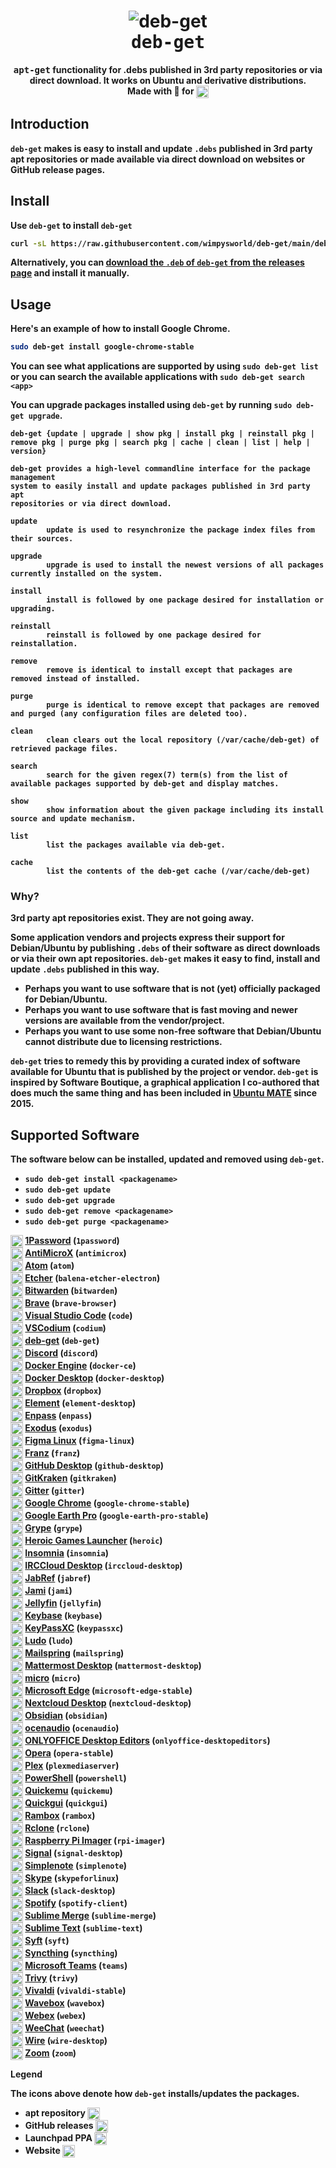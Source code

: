 <h1 align="center">
  <img src=".github/deb-get-logo.png" alt="deb-get">
  <br />
  <tt>deb-get</tt>
</h1>

<p align="center"><b><tt>apt-get</tt> functionality for .debs published in 3rd party repositories or via direct download.</i> It works on Ubuntu and derivative distributions.
<br />
Made with 💝 for <img src=".github/ubuntu.png" align="top" width="20" /></p>

## Introduction

`deb-get` makes is easy to install and update `.debs` published in 3rd party
apt repositories or made available via direct download on websites or GitHub
release pages.

## Install

Use `deb-get` to install `deb-get`

```bash
curl -sL https://raw.githubusercontent.com/wimpysworld/deb-get/main/deb-get | sudo -E bash -s install deb-get
```

Alternatively, you can [download the `.deb` of `deb-get` from the releases page](https://github.com/wimpysworld/deb-get/releases)
and install it manually.

## Usage

Here's an example of how to install Google Chrome.

```bash
sudo deb-get install google-chrome-stable
```

You can see what applications are supported by using `sudo deb-get list` or you
can search the available applications with `sudo deb-get search <app>`

You can upgrade packages installed using `deb-get` by running
`sudo deb-get upgrade`.

```
deb-get {update | upgrade | show pkg | install pkg | reinstall pkg |
remove pkg | purge pkg | search pkg | cache | clean | list | help | version}

deb-get provides a high-level commandline interface for the package management
system to easily install and update packages published in 3rd party apt
repositories or via direct download.

update
        update is used to resynchronize the package index files from their sources.

upgrade
        upgrade is used to install the newest versions of all packages currently installed on the system.

install
        install is followed by one package desired for installation or upgrading.

reinstall
        reinstall is followed by one package desired for reinstallation.

remove
        remove is identical to install except that packages are removed instead of installed.

purge
        purge is identical to remove except that packages are removed and purged (any configuration files are deleted too).

clean
        clean clears out the local repository (/var/cache/deb-get) of retrieved package files.

search
        search for the given regex(7) term(s) from the list of available packages supported by deb-get and display matches.

show
        show information about the given package including its install source and update mechanism.

list
        list the packages available via deb-get.

cache
        list the contents of the deb-get cache (/var/cache/deb-get)
```

### Why?

3rd party apt repositories exist. They are not going away.

Some application vendors and projects express their support for Debian/Ubuntu
by publishing `.debs` of their software as direct downloads or via
their own apt repositories. `deb-get` makes it easy to find, install and update
`.debs` published in this way.

  - Perhaps you want to use software that is not (yet) officially packaged for Debian/Ubuntu.
  - Perhaps you want to use software that is fast moving and newer versions are available from the vendor/project.
  - Perhaps you want to use some non-free software that Debian/Ubuntu cannot distribute due to licensing restrictions.

`deb-get` tries to remedy this by providing a curated index of software
available for Ubuntu that is published by the project or vendor. `deb-get` is
inspired by Software Boutique, a graphical application I co-authored that does
much the same thing and has been included in [Ubuntu MATE](https://ubuntu-mate.org)
since 2015.

## Supported Software

The software below can be installed, updated and removed using `deb-get`.

- `sudo deb-get install <packagename>`
- `sudo deb-get update`
- `sudo deb-get upgrade`
- `sudo deb-get remove <packagename>`
- `sudo deb-get purge <packagename>`

<img src=".github/debian.png" align="top" width="20" /> [1Password](https://1password.com/) (`1password`)<br />
<img src=".github/github.png" align="top" width="20" /> [AntiMicroX](https://antimicrox.github.io/) (`antimicrox`)<br />
<img src=".github/debian.png" align="top" width="20" /> [Atom](https://atom.io/) (`atom`)<br />
<img src=".github/github.png" align="top" width="20" /> [Etcher](https://www.balena.io/etcher/) (`balena-etcher-electron`)<br />
<img src=".github/github.png" align="top" width="20" /> [Bitwarden](https://bitwarden.com/) (`bitwarden`)<br />
<img src=".github/debian.png" align="top" width="20" /> [Brave](https://brave.com/) (`brave-browser`)<br />
<img src=".github/debian.png" align="top" width="20" /> [Visual Studio Code](https://code.visualstudio.com/) (`code`)<br />
<img src=".github/github.png" align="top" width="20" /> [VSCodium](https://vscodium.com/) (`codium`)<br />
<img src=".github/github.png" align="top" width="20" /> [deb-get](https://github.com/wimpysworld/deb-get) (`deb-get`)<br />
<img src=".github/direct.png" align="top" width="20" /> [Discord](https://discord.com/) (`discord`)<br />
<img src=".github/debian.png" align="top" width="20" /> [Docker Engine](https://www.docker.com/) (`docker-ce`)<br />
<img src=".github/direct.png" align="top" width="20" /> [Docker Desktop](https://www.docker.com/products/docker-desktop/) (`docker-desktop`)<br />
<img src=".github/direct.png" align="top" width="20" /> [Dropbox](https://www.dropbox.com/) (`dropbox`)<br />
<img src=".github/debian.png" align="top" width="20" /> [Element](https://element.io/) (`element-desktop`)<br />
<img src=".github/debian.png" align="top" width="20" /> [Enpass](https://www.enpass.io/) (`enpass`)<br />
<img src=".github/direct.png" align="top" width="20" /> [Exodus](https://www.exodus.com/) (`exodus`)<br />
<img src=".github/github.png" align="top" width="20" /> [Figma Linux](https://github.com/Figma-Linux/figma-linux) (`figma-linux`)<br />
<img src=".github/github.png" align="top" width="20" /> [Franz](https://meetfranz.com/) (`franz`)<br />
<img src=".github/github.png" align="top" width="20" /> [GitHub Desktop](https://desktop.github.com/) (`github-desktop`)<br />
<img src=".github/direct.png" align="top" width="20" /> [GitKraken](https://www.gitkraken.com/invite/ieih1QR3) (`gitkraken`)<br />
<img src=".github/direct.png" align="top" width="20" /> [Gitter](https://gitter.im/) (`gitter`)<br />
<img src=".github/debian.png" align="top" width="20" /> [Google Chrome](https://www.google.com/chrome/) (`google-chrome-stable`)<br />
<img src=".github/debian.png" align="top" width="20" /> [Google Earth Pro](https://www.google.com/earth/versions/) (`google-earth-pro-stable`)<br />
<img src=".github/github.png" align="top" width="20" /> [Grype](https://github.com/anchore/grype) (`grype`)<br />
<img src=".github/github.png" align="top" width="20" /> [Heroic Games Launcher](https://heroicgameslauncher.com/) (`heroic`)<br />
<img src=".github/github.png" align="top" width="20" /> [Insomnia](https://insomnia.rest/) (`insomnia`)<br />
<img src=".github/github.png" align="top" width="20" /> [IRCCloud Desktop](https://www.irccloud.com/) (`irccloud-desktop`)<br />
<img src=".github/direct.png" align="top" width="20" /> [JabRef](https://www.jabref.org/) (`jabref`)<br />
<img src=".github/debian.png" align="top" width="20" /> [Jami](https://jami.net/) (`jami`)<br />
<img src=".github/debian.png" align="top" width="20" /> [Jellyfin](https://jellyfin.org/) (`jellyfin`)<br />
<img src=".github/debian.png" align="top" width="20" /> [Keybase](https://keybase.io/) (`keybase`)<br />
<img src=".github/launchpad.png" align="top" width="20" /> [KeyPassXC](https://keepassxc.org/) (`keypassxc`)<br />
<img src=".github/github.png" align="top" width="20" /> [Ludo](https://ludo.libretro.com/) (`ludo`)<br />
<img src=".github/github.png" align="top" width="20" /> [Mailspring](https://getmailspring.com/) (`mailspring`)<br />
<img src=".github/github.png" align="top" width="20" /> [Mattermost Desktop](https://mattermost.com/) (`mattermost-desktop`)<br />
<img src=".github/github.png" align="top" width="20" /> [micro](https://micro-editor.github.io/) (`micro`)<br />
<img src=".github/debian.png" align="top" width="20" /> [Microsoft Edge](https://www.microsoft.com/edge) (`microsoft-edge-stable`)<br />
<img src=".github/launchpad.png" align="top" width="20" /> [Nextcloud Desktop](https://nextcloud.com/) (`nextcloud-desktop`)<br />
<img src=".github/github.png" align="top" width="20" /> [Obsidian](https://obsidian.md/) (`obsidian`)<br />
<img src=".github/direct.png" align="top" width="20" /> [ocenaudio](https://www.ocenaudio.com/) (`ocenaudio`)<br />
<img src=".github/github.png" align="top" width="20" /> [ONLYOFFICE Desktop Editors](https://www.onlyoffice.com/en/desktop.aspx) (`onlyoffice-desktopeditors`)<br />
<img src=".github/debian.png" align="top" width="20" /> [Opera](https://www.opera.com/) (`opera-stable`)<br />
<img src=".github/debian.png" align="top" width="20" /> [Plex](https://www.plex.tv/) (`plexmediaserver`)<br />
<img src=".github/github.png" align="top" width="20" /> [PowerShell](https://docs.microsoft.com/powershell/) (`powershell`)<br />
<img src=".github/launchpad.png" align="top" width="20" /> [Quickemu](https://github.com/quickemu-project/quickemu) (`quickemu`)<br />
<img src=".github/launchpad.png" align="top" width="20" /> [Quickgui](https://github.com/quickemu-project/quickgui) (`quickgui`)<br />
<img src=".github/github.png" align="top" width="20" /> [Rambox](https://rambox.app/) (`rambox`)<br />
<img src=".github/github.png" align="top" width="20" /> [Rclone](https://rclone.org/) (`rclone`)<br />
<img src=".github/github.png" align="top" width="20" /> [Raspberry Pi Imager](https://github.com/raspberrypi/rpi-imager) (`rpi-imager`)<br />
<img src=".github/debian.png" align="top" width="20" /> [Signal](https://signal.org/) (`signal-desktop`)<br />
<img src=".github/github.png" align="top" width="20" /> [Simplenote](https://simplenote.com/) (`simplenote`)<br />
<img src=".github/debian.png" align="top" width="20" /> [Skype](https://www.skype.com/) (`skypeforlinux`)<br />
<img src=".github/debian.png" align="top" width="20" /> [Slack](https://slack.com/) (`slack-desktop`)<br />
<img src=".github/direct.png" align="top" width="20" /> [Spotify](https://www.spotify.com/) (`spotify-client`)<br />
<img src=".github/debian.png" align="top" width="20" /> [Sublime Merge](https://www.sublimemerge.com/) (`sublime-merge`)<br />
<img src=".github/debian.png" align="top" width="20" /> [Sublime Text](https://www.sublimetext.com/) (`sublime-text`)<br />
<img src=".github/github.png" align="top" width="20" /> [Syft](https://github.com/anchore/syft) (`syft`)<br />
<img src=".github/debian.png" align="top" width="20" /> [Syncthing](https://syncthing.net/) (`syncthing`)<br />
<img src=".github/debian.png" align="top" width="20" /> [Microsoft Teams](https://www.microsoft.com/microsoft-teams/group-chat-software) (`teams`)<br />
<img src=".github/github.png" align="top" width="20" /> [Trivy](https://aquasecurity.github.io/trivy/) (`trivy`)<br />
<img src=".github/debian.png" align="top" width="20" /> [Vivaldi](https://vivaldi.com/) (`vivaldi-stable`)<br />
<img src=".github/debian.png" align="top" width="20" /> [Wavebox](https://wavebox.io/) (`wavebox`)<br />
<img src=".github/direct.png" align="top" width="20" /> [Webex](https://www.webex.com/) (`webex`)<br />
<img src=".github/debian.png" align="top" width="20" /> [WeeChat](https://weechat.org/) (`weechat`)<br />
<img src=".github/debian.png" align="top" width="20" /> [Wire](https://wire.com/) (`wire-desktop`)<br />
<img src=".github/direct.png" align="top" width="20" /> [Zoom](https://zoom.us/) (`zoom`)<br />

**Legend**

The icons above denote how `deb-get` installs/updates the packages.

- apt repository <img src=".github/debian.png" align="top" width="20" />
- GitHub releases <img src=".github/github.png" align="top" width="20" />
- Launchpad PPA <img src=".github/launchpad.png" align="top" width="20" />
- Website <img src=".github/direct.png" align="top" width="20" />
